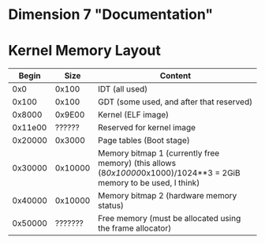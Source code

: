 Dimension 7 "Documentation"
===========================

Kernel Memory Layout
====================

Begin  | Size  | Content
-------|-------|--------
0x0    |0x100  | IDT (all used)
0x100  |0x100  | GDT (some used, and after that reserved)
0x8000 |0x9E00 | Kernel (ELF image)
0x11e00|?????? | Reserved for kernel image
0x20000|0x3000 | Page tables (Boot stage)
0x30000|0x10000| Memory bitmap 1 (currently free memory) (this allows (8*0x10000*0x1000)/1024**3 = 2GiB memory to be used, I think)
0x40000|0x10000| Memory bitmap 2 (hardware memory status)
0x50000|???????| Free memory (must be allocated using the frame allocator)
